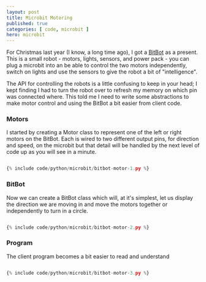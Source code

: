 ```yaml
---
layout: post
title: Microbit Motoring
published: true
categories: [ code, microbit ]
hero: microbit
---
```


For Christmas last year (I know, a long time ago), I got a <a href="http://4tronix.co.uk/blog/?p=1490">BitBot</a> as 
a present. This is a small robot - motors, lights, sensors, and power pack - you can plug a microbit into an 
be able to control the two motors independently, switch on lights and use the sensors to give the robot a bit of 
"intelligence".

The API for controlling the robots is a little confusing to keep in your head; I kept finding I had to turn the 
robot over to refresh my memory on which pin was connected where. This told me I need to write some abstractions to make 
motor control and using the BitBot a bit easier from client code. 

### Motors

I started by creating a Motor class to represent one of the left or right motors on the BitBot. Each is wired to two different 
output pins, for direction and speed, on the microbit but that detail will be handled by the next level of code up as you 
will see in a minute.


```python

{% include code/python/microbit/bitbot-motor-1.py %}

```


### BitBot

Now we can create a BitBot class which will, at it's simplest, let us display the direction we are moving in and move the 
motors together or independently to turn in a circle. 

```python

{% include code/python/microbit/bitbot-motor-2.py %}

```

### Program

The client program becomes a bit easier to read and understand

```python

{% include code/python/microbit/bitbot-motor-3.py %}

```
